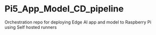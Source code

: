 # Pi5_App_Model_CD_pipeline
Orchestration repo for deploying Edge AI app and model to Raspberry Pi using Self hosted runners
